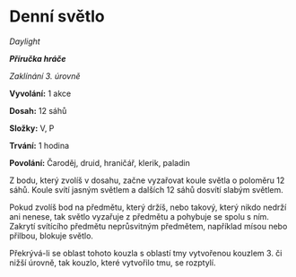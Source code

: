 # Denní světlo

*Daylight*

***Příručka hráče***

*Zaklínání 3. úrovně*

**Vyvolání:** 1 akce

**Dosah:** 12 sáhů

**Složky:** V, P

**Trvání:** 1 hodina

**Povolání:** Čaroděj, druid, hraničář, klerik, paladin

Z bodu, který zvolíš v dosahu, začne vyzařovat koule světla o poloměru 12 sáhů. Koule svítí jasným světlem a dalších 12 sáhů dosvítí slabým světlem.

Pokud zvolíš bod na předmětu, který držíš, nebo takový, který nikdo nedrží ani nenese, tak světlo vyzařuje z předmětu a pohybuje se spolu s ním. Zakrytí svítícího předmětu neprůsvitným předmětem, například mísou nebo přilbou, blokuje světlo.

Překrývá-li se oblast tohoto kouzla s oblastí tmy vytvořenou kouzlem 3. či nižší úrovně, tak kouzlo, které vytvořilo tmu, se rozptylí.
